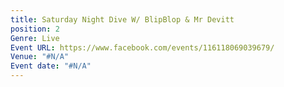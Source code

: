 ```yaml
---
title: Saturday Night Dive W/ BlipBlop & Mr Devitt
position: 2
Genre: Live
Event URL: https://www.facebook.com/events/116118069039679/
Venue: "#N/A"
Event date: "#N/A"
---
```


